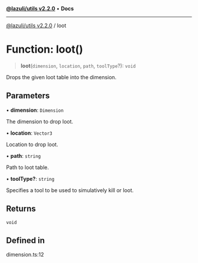 [**@lazuli/utils v2.2.0**](../README.md) • **Docs**

***

[@lazuli/utils v2.2.0](../globals.md) / loot

# Function: loot()

> **loot**(`dimension`, `location`, `path`, `toolType`?): `void`

Drops the given loot table into the dimension.

## Parameters

• **dimension**: `Dimension`

The dimension to drop loot.

• **location**: `Vector3`

Location to drop loot.

• **path**: `string`

Path to loot table.

• **toolType?**: `string`

Specifies a tool to be used to simulatively kill or loot.

## Returns

`void`

## Defined in

dimension.ts:12
